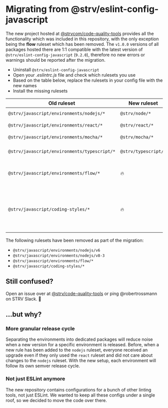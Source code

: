 # Migrating from @strv/eslint-config-javascript

The new project hosted at [@strvcom/code-quality-tools][cqt-home] provides all the functionality which was included in this repository, with the only exception being the **flow** ruleset which has been removed. The `v1.0.0` versions of all packages hosted there are 1:1 compatible with the latest version of `@strv/eslint-config-javascript` (`9.2.0`), therefore no new errors or warnings should be reported after the migration.

- Uninstall `@strv/eslint-config-javascript`
- Open your _.eslintrc.js_ file and check which rulesets you use
- Based on the table below, replace the rulesets in your config file with the new names
- Install the missing rulesets

|Old ruleset|New ruleset|package|
|-|-|-|
|`@strv/javascript/environments/nodejs/*`|`@strv/node/*`|[`@strv/eslint-config-node`][es-node-home]|
|`@strv/javascript/environments/react/*`|`@strv/react/*`|[`@strv/eslint-config-react`][es-react-home]|
|`@strv/javascript/environments/mocha/*`|`@strv/mocha/*`|[`@strv/eslint-config-mocha`][es-mocha-home]|
|`@strv/javascript/environments/typescript/*`|`@strv/typescript/*`|[`@strv/eslint-config-typescript`][es-ts-home]|
|`@strv/javascript/environments/flow/*`|🔥|Removed without replacement 😱|
|`@strv/javascript/coding-styles/*`|🔥|Coding style rulesets are now part of the environment-specific packages ❤️|

The following rulesets have been removed as part of the migration:

- `@strv/javascript/environments/nodejs/v6`
- `@strv/javascript/environments/nodejs/v8-3`
- `@strv/javascript/environments/flow/*`
- `@strv/javascript/coding-styles/*`

## Still confused?

Open an issue over at [@strv/code-quality-tools][cqt-home] or ping @robertrossmann on STRV Slack. 💪

## ...but why?

### More granular release cycle

Separating the environments into dedicated packages will reduce noise when a new version for a specific environment is released. Before, when a new rule has been added to the `nodejs` ruleset, everyone received an upgrade even if they only used the `react` ruleset and did not care about changes to the `nodejs` ruleset. With the new setup, each environment will follow its own semver release cycle.

### Not just ESLint anymore

The new repository contains configurations for a bunch of other linting tools, not just ESLint. We wanted to keep all these configs under a single roof, so we decided to move the code over there.

[cqt-home]: https://github.com/strvcom/code-quality-tools
[es-node-home]: https://github.com/strvcom/code-quality-tools/tree/master/packages/eslint-config-node
[es-react-home]: https://github.com/strvcom/code-quality-tools/tree/master/packages/eslint-config-react
[es-mocha-home]: https://github.com/strvcom/code-quality-tools/tree/master/packages/eslint-config-mocha
[es-ts-home]: https://github.com/strvcom/code-quality-tools/tree/master/packages/eslint-config-typescript

